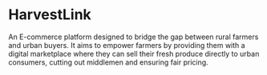 # HarvestLink
An E-commerce platform designed to bridge the gap between rural farmers and urban buyers. It aims to empower farmers by providing them with a digital marketplace where they can sell their fresh produce directly to urban consumers, cutting out middlemen and ensuring fair pricing.

